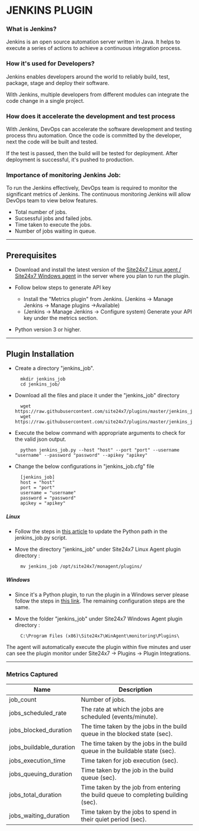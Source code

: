                                          
# JENKINS PLUGIN
                                                                                               
### What is Jenkins?
	
 Jenkins is an open source automation server written in Java. It helps to execute a series of actions to achieve a continuous integration process.

### How it's used for Developers?

 Jenkins enables developers around the world to reliably build, test, package, stage and deploy their software.

 With Jenkins, multiple developers from different modules can integrate the code change in a single project. 

### How does it accelerate the development and test process 

 With Jenkins, DevOps can accelerate the software development and testing process thru automation. Once the code is committed by the developer, next the code will be built and tested.

 If the test is passed, then the build will be tested for deployment. After deployment is successful, it's pushed to production.


### Importance of monitoring Jenkins Job:

To run the Jenkins effectively, DevOps team is required to monitor the significant metrics of Jenkins. The continuous monitoring Jenkins will allow DevOps team to view below features.

- Total number of jobs.
- Sucsessful jobs and failed jobs.
- Time taken to execute the jobs.
- Number of jobs waiting in queue.


---

## Prerequisites

- Download and install the latest version of the [Site24x7 Linux agent / Site24x7 Windows agent](https://www.site24x7.com/app/client#/admin/inventory/add-monitor) in the server where you plan to run the plugin. 

- Follow below steps to generate API key 
	- Install the "Metrics plugin" from Jenkins. (Jenkins -> Manage Jenkins -> Manage plugins ->Available)
	- (Jenkins -> Manage Jenkins -> Configure system) Generate your API key under the metrics section.
- Python version 3 or higher.

---

## Plugin Installation  

- Create a directory "jenkins_job".
  
		mkdir jenkins_job
  		cd jenkins_job/
  
- Download all the files and place it under the "jenkins_job" directory

		wget https://raw.githubusercontent.com/site24x7/plugins/master/jenkins_job/jenkins_job.py
		wget https://raw.githubusercontent.com/site24x7/plugins/master/jenkins_job/jenkins_job.cfg



- Execute the below command with appropriate arguments to check for the valid json output.  

		python jenkins_job.py --host "host" --port "port" --username "username" --password "password" --apikey "apikey"

- Change the below configurations in "jenkins_job.cfg" file

		[jenkins_job]
		host = "host"
		port = "port"
		username = "username"
		password = "password"
		apikey = "apikey"

##### Linux 

- Follow the steps in [this article](https://support.site24x7.com/portal/en/kb/articles/updating-python-path-in-a-plugin-script-for-linux-servers) to update the Python path in the jenkins_job.py script.
  
- Move the directory "jenkins_job" under Site24x7 Linux Agent plugin directory : 

		mv jenkins_job /opt/site24x7/monagent/plugins/

##### Windows 

- Since it's a Python plugin, to run the plugin in a Windows server please follow the steps in [this link](https://support.site24x7.com/portal/en/kb/articles/run-python-plugin-scripts-in-windows-servers). The remaining configuration steps are the same.

- Move the folder "jenkins_job" under Site24x7 Windows Agent plugin directory : 

		C:\Program Files (x86)\Site24x7\WinAgent\monitoring\Plugins\

The agent will automatically execute the plugin within five minutes and user can see the plugin monitor under Site24x7 -> Plugins -> Plugin Integrations.
		
---
### Metrics Captured

Name		            	| Description
---         		   	|   ---
job_count                       |                    Number of jobs.
jobs_scheduled_rate             |                    The rate at which the jobs are scheduled (events/minute).
jobs_blocked_duration           |                    The time taken by the jobs in the build queue in the blocked state (sec).
jobs_buildable_duration         |                    The time taken by the jobs in the build queue in the buildable state (sec).
jobs_execution_time             |                    Time taken for job execution (sec).
jobs_queuing_duration           |                    Time taken by the job in the build queue (sec).
jobs_total_duration             |                    Time taken by the job from entering the build queue to completing building (sec).
jobs_waiting_duration           |                    Time taken by the jobs to spend in their quiet period (sec).




